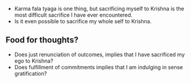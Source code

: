 - Karma fala tyaga is one thing, but sacrificing myself to Krishna is the most difficult sacrifice I have ever encountered. 
- Is it even possible to sacrifice my whole self to Krishna. 

## Food for thoughts?
- Does just renunciation of outcomes, implies that I have sacrificed my ego to Krishna? 
- Does fulfillment of commitments implies that I am indulging in sense gratification? 